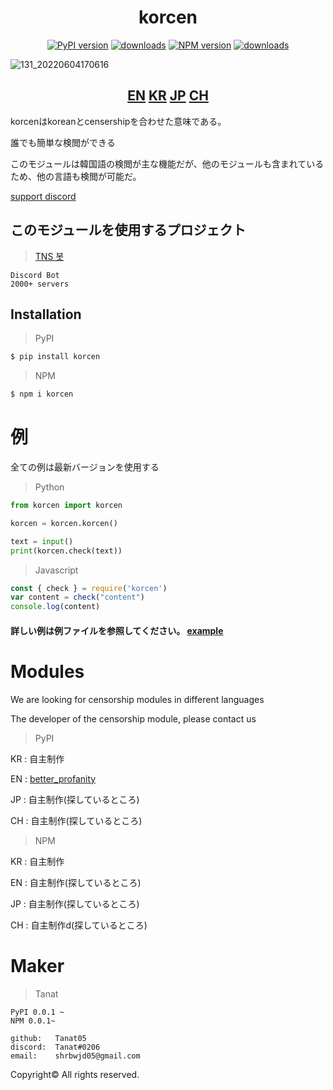 <div align="center">
  <h1>korcen</h1>
  
  [![PyPI version](https://img.shields.io/pypi/v/korcen.svg?style=flat-square)](https://python.org/pypi/korcen)
  [![downloads](https://img.shields.io/pypi/dm/korcen.svg?style=flat-square)](https://pypi.org/project/korcen/)
  [![NPM version](http://img.shields.io/npm/v/korcen.svg?style=flat-square)](https://www.npmjs.org/package/korcen)
  [![downloads](http://img.shields.io/npm/dm/korcen.svg?style=flat-square)](https://www.npmjs.org/package/korcen)
</div>

![131_20220604170616](https://user-images.githubusercontent.com/85154556/171998341-9a7439c8-122f-4a9f-beb6-0e0b3aad05ed.png)

<div align="center">
  <h2>
    <a href="https://github.com/Tanat05/korcen">EN</a>
    <a href="https://github.com/Tanat05/korcen/blob/main/readme/KR.md">KR</a>
    <a href="https://github.com/Tanat05/korcen/blob/main/readme/JP.md">JP</a>
    <a href="https://github.com/Tanat05/korcen/blob/main/readme/CH.md">CH</a>
  </h2>
</div>

korcenはkoreanとcensershipを合わせた意味である。

誰でも簡単な検閲ができる

このモジュールは韓国語の検閲が主な機能だが、他のモジュールも含まれているため、他の言語も検閲が可能だ。

[support discord](https://discord.gg/wyTU3ZQBPE)


## このモジュールを使用するプロジェクト
>[TNS 봇](https://discord.com/api/oauth2/authorize?client_id=848795383751639080&permissions=8&scope=bot%20applications.commands)

```
Discord Bot
2000+ servers
```

## Installation
>PyPI
```sh
$ pip install korcen
```

>NPM
```sh
$ npm i korcen
```
# 例
全ての例は最新バージョンを使用する

>Python
```py
from korcen import korcen

korcen = korcen.korcen()

text = input()
print(korcen.check(text))
```

>Javascript
```js
const { check } = require('korcen')
var content = check("content")
console.log(content)
```

#### 詳しい例は例ファイルを参照してください。 [example](https://github.com/Tanat05/korcen/tree/main/example)

# Modules

We are looking for censorship modules in different languages

The developer of the censorship module, please contact us

>PyPI

KR : 自主制作

EN : [better_profanity](https://github.com/snguyenthanh/better_profanity)

JP : 自主制作(探しているところ)

CH : 自主制作(探しているところ)

>NPM

KR : 自主制作

EN : 自主制作(探しているところ)

JP : 自主制作(探しているところ)

CH : 自主制作d(探しているところ)

# Maker


>Tanat
```
PyPI 0.0.1 ~
NPM 0.0.1~

github:   Tanat05
discord:  Tanat#0206
email:    shrbwjd05@gmail.com
```




Copyright© All rights reserved.
